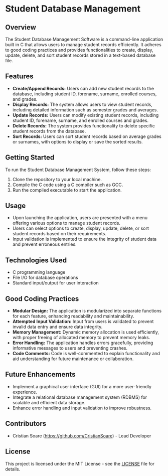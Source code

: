 # Student Database Management

## Overview
The Student Database Management Software is a command-line application built in C that allows users to manage student records efficiently. It adheres to good coding practices and provides functionalities to create, display, update, delete, and sort student records stored in a text-based database file.

## Features
- **Create/Append Records:** Users can add new student records to the database, including student ID, forename, surname, enrolled courses, and grades.
- **Display Records:** The system allows users to view student records, including detailed information such as semester grades and averages.
- **Update Records:** Users can modify existing student records, including student ID, forename, surname, and enrolled courses and grades.
- **Delete Records:** The system provides functionality to delete specific student records from the database.
- **Sort Records:** Users can sort student records based on average grades or surnames, with options to display or save the sorted results.

## Getting Started
To run the Student Database Management System, follow these steps:
1. Clone the repository to your local machine.
2. Compile the C code using a C compiler such as GCC.
3. Run the compiled executable to start the application.

## Usage
- Upon launching the application, users are presented with a menu offering various options to manage student records.
- Users can select options to create, display, update, delete, or sort student records based on their requirements.
- Input validation is implemented to ensure the integrity of student data and prevent erroneous entries.

## Technologies Used
- C programming language
- File I/O for database operations
- Standard input/output for user interaction

## Good Coding Practices
- **Modular Design:** The application is modularized into separate functions for each feature, enhancing readability and maintainability.
- **Attempted Input Validation:** Input from users is validated to prevent invalid data entry and ensure data integrity.
- **Memory Management:** Dynamic memory allocation is used efficiently, with proper freeing of allocated memory to prevent memory leaks.
- **Error Handling:** The application handles errors gracefully, providing informative messages to users and preventing crashes.
- **Code Comments:** Code is well-commented to explain functionality and aid understanding for future maintenance or collaboration.

## Future Enhancements
- Implement a graphical user interface (GUI) for a more user-friendly experience.
- Integrate a relational database management system (RDBMS) for scalable and efficient data storage.
- Enhance error handling and input validation to improve robustness.

## Contributors
- Cristian Soare (https://github.com/CristianSoare) - Lead Developer

## License
This project is licensed under the MIT License - see the [LICENSE](LICENSE) file for details.

